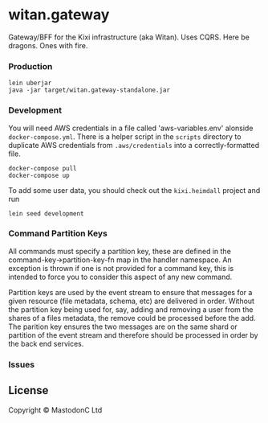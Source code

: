 # witan.gateway

Gateway/BFF for the Kixi infrastructure (aka Witan).
Uses CQRS.
Here be dragons. Ones with fire.

### Production
```
lein uberjar
java -jar target/witan.gateway-standalone.jar
```

### Development
You will need AWS credentials in a file called 'aws-variables.env' alonside `docker-compose.yml`. There is a helper script in the `scripts` directory to duplicate AWS credentials from `.aws/credentials` into a correctly-formatted file.
```
docker-compose pull
docker-compose up
```

To add some user data, you should check out the `kixi.heimdall` project and run

```
lein seed development
```

### Command Partition Keys

All commands must specify a partition key, these are defined in the command-key->partition-key-fn map in the handler namespace. An exception is thrown if one is not provided for a command key, this is intended to force you to consider this aspect of any new command.

Partition keys are used by the event stream to ensure that messages for a given resource (file metadata, schema, etc) are delivered in order. Without the partition key being used for, say, adding and removing a user from the shares of a files metadata, the remove could be processed before the add. The parition key ensures the two messages are on the same shard or partition of the event stream and therefore should be processed in order by the back end services.

### Issues

## License

Copyright © MastodonC Ltd
